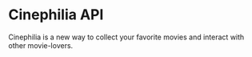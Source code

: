 # Cinephilia API
Cinephilia is a new way to collect your favorite movies and interact with other movie-lovers.
